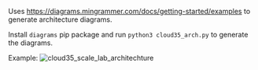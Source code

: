Uses https://diagrams.mingrammer.com/docs/getting-started/examples to generate architecture diagrams.

Install `diagrams` pip package and run `python3 cloud35_arch.py` to generate the diagrams.

Example:
![cloud35_scale_lab_architechture](https://github.com/kami619/diag-as-code/assets/3415105/878ff895-7fc9-4f3e-a2b9-702777760ace)
